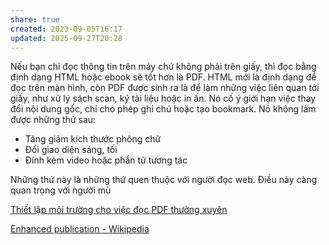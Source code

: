 ```yaml
---
share: true
created: 2023-09-05T16:17
updated: 2025-09-27T20:28
---
```

Nếu bạn chỉ đọc thông tin trên máy chứ không phải trên giấy, thì đọc bằng định dạng HTML hoặc ebook sẽ tốt hơn là PDF. HTML mới là định dạng để đọc trên màn hình, còn PDF được sinh ra là để làm những việc liên quan tới giấy, như xử lý sách scan, ký tài liệu hoặc in ấn. Nó cố ý giới hạn việc thay đổi nội dung gốc, chỉ cho phép ghi chú hoặc tạo bookmark. Nó không làm được những thứ sau:
- Tăng giảm kích thước phông chữ
- Đổi giao diện sáng, tối
- Đính kèm video hoặc phần tử tương tác

Những thứ này là những thứ quen thuộc với người đọc web. Điều này càng quan trọng với người mù 

[Thiết lập môi trường cho việc đọc PDF thường xuyên](./Thi%E1%BA%BFt%20l%E1%BA%ADp%20m%C3%B4i%20tr%C6%B0%E1%BB%9Dng%20cho%20vi%E1%BB%87c%20%C4%91%E1%BB%8Dc%20PDF%20th%C6%B0%E1%BB%9Dng%20xuy%C3%AAn.md)

[Enhanced publication - Wikipedia](https://en.wikipedia.org/wiki/Enhanced_publication)